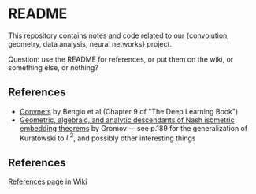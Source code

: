 # README

This repository contains notes and code related to our {convolution, geometry, data analysis, neural networks} project. 

Question: use the README for references, or put them on the wiki, or something else, or nothing?

## References
- [Convnets](https://www.deeplearningbook.org/contents/convnets.html) by Bengio et al (Chapter 9 of "The Deep Learning Book")
- [Geometric, algebraic, and analytic descendants of Nash isometric embedding theorems](https://www.ams.org/journals/bull/2017-54-02/S0273-0979-2016-01551-5/S0273-0979-2016-01551-5.pdf) by Gromov -- see p.189 for the generalization of Kuratowski to $L^2$, and possibly other interesting things

## References
[References page in Wiki](https://github.com/mathemaddicts/convolution/wiki#references)
